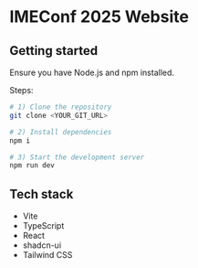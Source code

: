 # IMEConf 2025 Website

## Getting started

Ensure you have Node.js and npm installed.

Steps:

```sh
# 1) Clone the repository
git clone <YOUR_GIT_URL>

# 2) Install dependencies
npm i

# 3) Start the development server
npm run dev
```

## Tech stack

- Vite
- TypeScript
- React
- shadcn-ui
- Tailwind CSS
